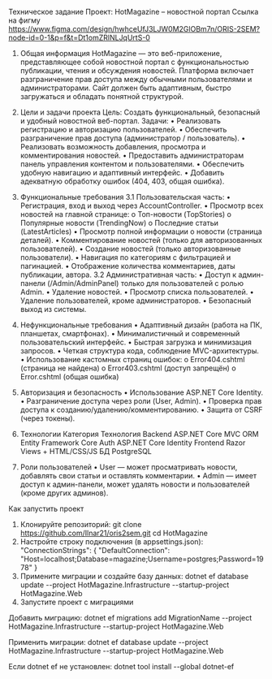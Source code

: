  Техническое задание
Проект: HotMagazine – новостной портал
Ссылка на фигму https://www.figma.com/design/hwhceUfJ3LJW0M2GlOBm7n/ORIS-2SEM?node-id=0-1&p=f&t=Dt1omZRlNLJqUrtS-0

1. Общая информация
HotMagazine — это веб-приложение, представляющее собой новостной портал с функциональностью публикации, чтения и обсуждения новостей. Платформа включает разграничение прав доступа между обычными пользователями и администраторами. Сайт должен быть адаптивным, быстро загружаться и обладать понятной структурой.

2. Цели и задачи проекта
Цель:
Создать функциональный, безопасный и удобный новостной веб-портал.
Задачи:
•	Реализовать регистрацию и авторизацию пользователей.
•	Обеспечить разграничение прав доступа (администратор / пользователь).
•	Реализовать возможность добавления, просмотра и комментирования новостей.
•	Предоставить администраторам панель управления контентом и пользователями.
•	Обеспечить удобную навигацию и адаптивный интерфейс.
•	Добавить адекватную обработку ошибок (404, 403, общая ошибка).

3. Функциональные требования
3.1 Пользовательская часть:
•	Регистрация, вход и выход через AccountController.
•	Просмотр всех новостей на главной странице:
o	Топ-новости (TopStories)
o	Популярные новости (TrendingNow)
o	Последние статьи (LatestArticles)
•	Просмотр полной информации о новости (страница деталей).
•	Комментирование новостей (только для авторизованных пользователей).
•	Создание новостей (только авторизованные пользователи).
•	Навигация по категориям с фильтрацией и пагинацией.
•	Отображение количества комментариев, даты публикации, автора.
3.2 Административная часть:
•	Доступ к админ-панели (/Admin/AdminPanel) только для пользователей с ролью Admin.
•	Удаление новостей.
•	Просмотр списка пользователей.
•	Удаление пользователей, кроме администраторов.
•	Безопасный выход из системы.

4. Нефункциональные требования
•	Адаптивный дизайн (работа на ПК, планшетах, смартфонах).
•	Минималистичный и современный пользовательский интерфейс.
•	Быстрая загрузка и минимизация запросов.
•	Четкая структура кода, соблюдение MVC-архитектуры.
•	Использование кастомных страниц ошибок:
o	Error404.cshtml (страница не найдена)
o	Error403.cshtml (доступ запрещён)
o	Error.cshtml (общая ошибка)

5. Авторизация и безопасность
•	Использование ASP.NET Core Identity.
•	Разграничение доступа через роли (User, Admin).
•	Проверка прав доступа к созданию/удалению/комментированию.
•	Защита от CSRF (через токены).



6. Технологии
Категория	Технология
Backend	ASP.NET Core MVC
ORM	Entity Framework Core
Auth	ASP.NET Core Identity
Frontend	Razor Views + HTML/CSS/JS
БД	PostgreSQL

7. Роли пользователей
•	User — может просматривать новости, добавлять свои статьи и оставлять комментарии.
•	Admin — имеет доступ к админ-панели, может удалять новости и пользователей (кроме других админов).





Как запустить проект
1. Клонируйте репозиторий:
    git clone https://github.com/Ilnar21/oris2sem.git
    cd HotMagazine
2. Настройте строку подключения (в appsettings.json):
    "ConnectionStrings": {
      "DefaultConnection": "Host=localhost;Database=magazine;Username=postgres;Password=1978"
    }
3. Примените миграции и создайте базу данных:
    dotnet ef database update --project HotMagazine.Infrastructure --startup-project HotMagazine.Web
4. Запустите проект с миграциями

Добавить миграцию:
    dotnet ef migrations add MigrationName --project HotMagazine.Infrastructure --startup-project HotMagazine.Web
   
Применить миграции:
    dotnet ef database update --project HotMagazine.Infrastructure --startup-project HotMagazine.Web
    
Если dotnet ef не установлен:
    dotnet tool install --global dotnet-ef


